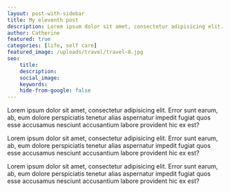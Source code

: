 ```yaml
---
layout: post-with-sidebar
title: My eleventh post 
description: Lorem ipsum dolor sit amet, consectetur adipisicing elit. Error sunt earum, ab, eum dolore perspiciatis tenetur alias aspernatur
author: Catherine
featured: true
categories: [life, self care]
featured_image: /uploads/travel/travel-8.jpg
seo: 
    title: 
    description: 
    social_image: 
    keywords: 
    hide-from-google: false
---
```


Lorem ipsum dolor sit amet, consectetur adipisicing elit. Error sunt earum, ab, eum dolore perspiciatis tenetur alias aspernatur impedit fugiat quos esse accusamus nesciunt accusantium labore provident hic ex est?

Lorem ipsum dolor sit amet, consectetur adipisicing elit. Error sunt earum, ab, eum dolore perspiciatis tenetur alias aspernatur impedit fugiat quos esse accusamus nesciunt accusantium labore provident hic ex est?

Lorem ipsum dolor sit amet, consectetur adipisicing elit. Error sunt earum, ab, eum dolore perspiciatis tenetur alias aspernatur impedit fugiat quos esse accusamus nesciunt accusantium labore provident hic ex est?